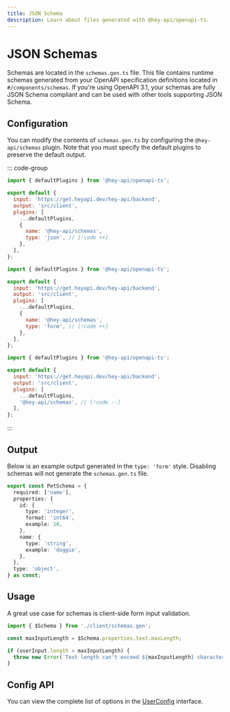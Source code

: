 ```yaml
---
title: JSON Schema
description: Learn about files generated with @hey-api/openapi-ts.
---
```


# JSON Schemas

Schemas are located in the `schemas.gen.ts` file. This file contains runtime schemas generated from your OpenAPI specification definitions located in `#/components/schemas`. If you're using OpenAPI 3.1, your schemas are fully JSON Schema compliant and can be used with other tools supporting JSON Schema.

## Configuration

You can modify the contents of `schemas.gen.ts` by configuring the `@hey-api/schemas` plugin. Note that you must specify the default plugins to preserve the default output.

::: code-group

```js [json]
import { defaultPlugins } from '@hey-api/openapi-ts';

export default {
  input: 'https://get.heyapi.dev/hey-api/backend',
  output: 'src/client',
  plugins: [
    ...defaultPlugins,
    {
      name: '@hey-api/schemas',
      type: 'json', // [!code ++]
    },
  ],
};
```

```js [form]
import { defaultPlugins } from '@hey-api/openapi-ts';

export default {
  input: 'https://get.heyapi.dev/hey-api/backend',
  output: 'src/client',
  plugins: [
    ...defaultPlugins,
    {
      name: '@hey-api/schemas',
      type: 'form', // [!code ++]
    },
  ],
};
```

```js [disabled]
import { defaultPlugins } from '@hey-api/openapi-ts';

export default {
  input: 'https://get.heyapi.dev/hey-api/backend',
  output: 'src/client',
  plugins: [
    ...defaultPlugins,
    '@hey-api/schemas', // [!code --]
  ],
};
```

:::

## Output

Below is an example output generated in the `type: 'form'` style. Disabling schemas will not generate the `schemas.gen.ts` file.

```ts
export const PetSchema = {
  required: ['name'],
  properties: {
    id: {
      type: 'integer',
      format: 'int64',
      example: 10,
    },
    name: {
      type: 'string',
      example: 'doggie',
    },
  },
  type: 'object',
} as const;
```

## Usage

A great use case for schemas is client-side form input validation.

```ts
import { $Schema } from './client/schemas.gen';

const maxInputLength = $Schema.properties.text.maxLength;

if (userInput.length > maxInputLength) {
  throw new Error(`Text length can't exceed ${maxInputLength} characters!`);
}
```

## Config API

You can view the complete list of options in the [UserConfig](https://github.com/hey-api/openapi-ts/blob/main/packages/openapi-ts/src/plugins/@hey-api/schemas/types.d.ts) interface.

<!--@include: ../../partials/examples.md-->
<!--@include: ../../partials/sponsors.md-->
